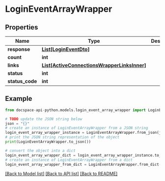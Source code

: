 # LoginEventArrayWrapper

## Properties

Name | Type | Description | Notes
------------ | ------------- | ------------- | -------------
**response** | [**List[LoginEventDto]**](LoginEventDto.md) |  | [optional] 
**count** | **int** |  | [optional] 
**links** | [**List[ActiveConnectionsWrapperLinksInner]**](ActiveConnectionsWrapperLinksInner.md) |  | [optional] 
**status** | **int** |  | [optional] 
**status_code** | **int** |  | [optional] 

## Example

```python
from docspace-api-python.models.login_event_array_wrapper import LoginEventArrayWrapper

# TODO update the JSON string below
json = "{}"
# create an instance of LoginEventArrayWrapper from a JSON string
login_event_array_wrapper_instance = LoginEventArrayWrapper.from_json(json)
# print the JSON string representation of the object
print(LoginEventArrayWrapper.to_json())

# convert the object into a dict
login_event_array_wrapper_dict = login_event_array_wrapper_instance.to_dict()
# create an instance of LoginEventArrayWrapper from a dict
login_event_array_wrapper_from_dict = LoginEventArrayWrapper.from_dict(login_event_array_wrapper_dict)
```
[[Back to Model list]](../README.md#documentation-for-models) [[Back to API list]](../README.md#documentation-for-api-endpoints) [[Back to README]](../README.md)


